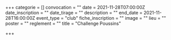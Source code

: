 +++
categorie = []
convocation = ""
date = 2021-11-28T07:00:00Z
date_inscription = ""
date_tirage = ""
description = ""
end_date = 2021-11-28T16:00:00Z
event_type = "club"
fiche_inscription = ""
image = ""
lieu = ""
poster = ""
reglement = ""
title = "Challenge Poussins"

+++
